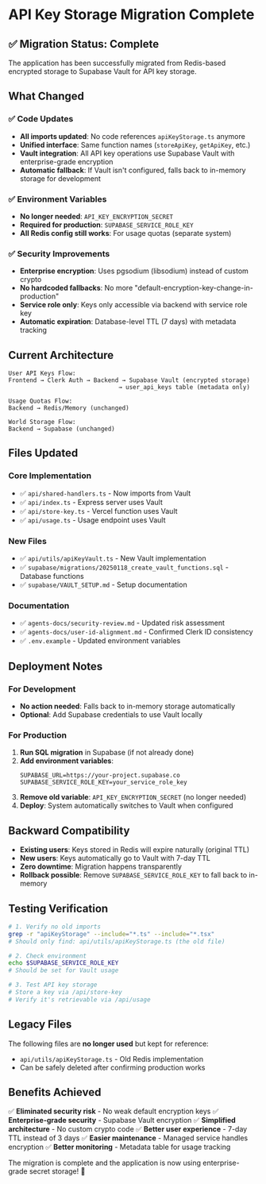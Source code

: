 # API Key Storage Migration Complete

## ✅ Migration Status: Complete

The application has been successfully migrated from Redis-based encrypted storage to Supabase Vault for API key storage.

## What Changed

### ✅ Code Updates
- **All imports updated**: No code references `apiKeyStorage.ts` anymore
- **Unified interface**: Same function names (`storeApiKey`, `getApiKey`, etc.)
- **Vault integration**: All API key operations use Supabase Vault with enterprise-grade encryption
- **Automatic fallback**: If Vault isn't configured, falls back to in-memory storage for development

### ✅ Environment Variables
- **No longer needed**: `API_KEY_ENCRYPTION_SECRET`
- **Required for production**: `SUPABASE_SERVICE_ROLE_KEY`
- **All Redis config still works**: For usage quotas (separate system)

### ✅ Security Improvements
- **Enterprise encryption**: Uses pgsodium (libsodium) instead of custom crypto
- **No hardcoded fallbacks**: No more "default-encryption-key-change-in-production"
- **Service role only**: Keys only accessible via backend with service role key
- **Automatic expiration**: Database-level TTL (7 days) with metadata tracking

## Current Architecture

```
User API Keys Flow:
Frontend → Clerk Auth → Backend → Supabase Vault (encrypted storage)
                               → user_api_keys table (metadata only)

Usage Quotas Flow:
Backend → Redis/Memory (unchanged)

World Storage Flow:
Backend → Supabase (unchanged)
```

## Files Updated

### Core Implementation
- ✅ `api/shared-handlers.ts` - Now imports from Vault
- ✅ `api/index.ts` - Express server uses Vault
- ✅ `api/store-key.ts` - Vercel function uses Vault
- ✅ `api/usage.ts` - Usage endpoint uses Vault

### New Files
- ✅ `api/utils/apiKeyVault.ts` - New Vault implementation
- ✅ `supabase/migrations/20250118_create_vault_functions.sql` - Database functions
- ✅ `supabase/VAULT_SETUP.md` - Setup documentation

### Documentation
- ✅ `agents-docs/security-review.md` - Updated risk assessment
- ✅ `agents-docs/user-id-alignment.md` - Confirmed Clerk ID consistency
- ✅ `.env.example` - Updated environment variables

## Deployment Notes

### For Development
- **No action needed**: Falls back to in-memory storage automatically
- **Optional**: Add Supabase credentials to use Vault locally

### For Production
1. **Run SQL migration** in Supabase (if not already done)
2. **Add environment variables**:
   ```env
   SUPABASE_URL=https://your-project.supabase.co
   SUPABASE_SERVICE_ROLE_KEY=your_service_role_key
   ```
3. **Remove old variable**: `API_KEY_ENCRYPTION_SECRET` (no longer needed)
4. **Deploy**: System automatically switches to Vault when configured

## Backward Compatibility

- **Existing users**: Keys stored in Redis will expire naturally (original TTL)
- **New users**: Keys automatically go to Vault with 7-day TTL
- **Zero downtime**: Migration happens transparently
- **Rollback possible**: Remove `SUPABASE_SERVICE_ROLE_KEY` to fall back to in-memory

## Testing Verification

```bash
# 1. Verify no old imports
grep -r "apiKeyStorage" --include="*.ts" --include="*.tsx"
# Should only find: api/utils/apiKeyStorage.ts (the old file)

# 2. Check environment
echo $SUPABASE_SERVICE_ROLE_KEY
# Should be set for Vault usage

# 3. Test API key storage
# Store a key via /api/store-key
# Verify it's retrievable via /api/usage
```

## Legacy Files

The following files are **no longer used** but kept for reference:
- `api/utils/apiKeyStorage.ts` - Old Redis implementation
- Can be safely deleted after confirming production works

## Benefits Achieved

✅ **Eliminated security risk** - No weak default encryption keys
✅ **Enterprise-grade security** - Supabase Vault encryption
✅ **Simplified architecture** - No custom crypto code
✅ **Better user experience** - 7-day TTL instead of 3 days
✅ **Easier maintenance** - Managed service handles encryption
✅ **Better monitoring** - Metadata table for usage tracking

The migration is complete and the application is now using enterprise-grade secret storage! 🎉